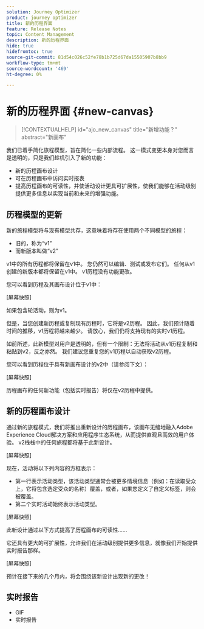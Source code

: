 ```yaml
---
solution: Journey Optimizer
product: journey optimizer
title: 新的历程界面
feature: Release Notes
topic: Content Management
description: 新的历程界面
hide: true
hidefromtoc: true
source-git-commit: 81d54c026c52fe78b1b725d67da15505907b8bb9
workflow-type: tm+mt
source-wordcount: '469'
ht-degree: 0%

---
```


# 新的历程界面 {#new-canvas}

>[!CONTEXTUALHELP]
>id="ajo_new_canvas"
>title="新增功能？"
>abstract="新画布"

我们已着手简化旅程模型，旨在简化一些内部流程。 这一模式变更本身对您而言是透明的，只是我们趁机引入了新的功能：

* 新的历程画布设计
* 可在历程画布中访问实时报表
* 提高历程画布的可读性，并使活动设计更具可扩展性，使我们能够在活动级别提供更多信息以实现当前和未来的增强功能。

## 历程模型的更新

新的旅程模型将与现有模型共存，这意味着将存在使用两个不同模型的旅程：

* 旧的，称为“v1”
* 而新版本叫做“v2”

v1中的所有历程都将保留在v1中。 您仍然可以编辑、测试或发布它们。 任何从v1创建的新版本都将保留在v1中。 v1历程没有功能更改。

您可以看到历程及其画布设计位于v1中：

[屏幕快照]

如果包含轮活动，则为v1。

但是，当您创建新历程或复制现有历程时，它将是v2历程。 因此，我们预计随着时间的推移，v1历程将越来越少。 请放心，我们仍将支持现有的实时v1历程。

如前所述，此新模型对用户是透明的，但有一个限制：无法将活动从v1历程复制和粘贴到v2，反之亦然。 我们建议您重复您的v1历程以自动获取v2历程。

您可以看到历程位于具有新画布设计的v2中（请参阅下文）：

[屏幕快照]

历程画布的任何新功能（包括实时报告）将仅在v2历程中提供。

## 新的历程画布设计

通过新的旅程模式，我们将推出重新设计的历程画布，该画布无缝地融入Adobe Experience Cloud解决方案和应用程序生态系统，从而提供直观且高效的用户体验。 v2栈栈中的任何旅程都将基于此新设计。

[屏幕快照]

现在，活动将以下列内容的方框表示：

* 第一行表示活动类型，该活动类型通常会被更多情境信息（例如：在读取受众上，它将包含选定受众的名称）覆盖，或者，如果您定义了自定义标签，则会被覆盖。
* 第二个实时活动始终表示活动类型。

[屏幕快照]

此新设计通过以下方式提高了历程画布的可读性……

它还具有更大的可扩展性，允许我们在活动级别提供更多信息，就像我们开始提供实时报告那样。

[屏幕快照]

预计在接下来的几个月内，将会围绕该新设计出现新的更改！

## 实时报告

* GIF
* 实时报告